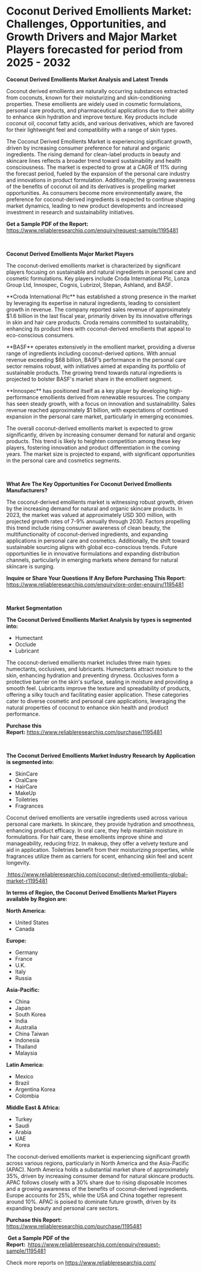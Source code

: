 <p><h1>Coconut Derived Emollients Market: Challenges, Opportunities, and Growth Drivers and Major Market Players forecasted for period from 2025 - 2032</h1></p><p><strong>Coconut Derived Emollients Market Analysis and Latest Trends</strong></p>
<p><p>Coconut derived emollients are naturally occurring substances extracted from coconuts, known for their moisturizing and skin-conditioning properties. These emollients are widely used in cosmetic formulations, personal care products, and pharmaceutical applications due to their ability to enhance skin hydration and improve texture. Key products include coconut oil, coconut fatty acids, and various derivatives, which are favored for their lightweight feel and compatibility with a range of skin types.</p><p>The Coconut Derived Emollients Market is experiencing significant growth, driven by increasing consumer preference for natural and organic ingredients. The rising demand for clean-label products in beauty and skincare lines reflects a broader trend toward sustainability and health consciousness. The market is expected to grow at a CAGR of 11% during the forecast period, fueled by the expansion of the personal care industry and innovations in product formulation. Additionally, the growing awareness of the benefits of coconut oil and its derivatives is propelling market opportunities. As consumers become more environmentally aware, the preference for coconut-derived ingredients is expected to continue shaping market dynamics, leading to new product developments and increased investment in research and sustainability initiatives.</p></p>
<p><strong>Get a Sample PDF of the Report:&nbsp;</strong> <a href="https://www.reliableresearchiq.com/enquiry/request-sample/1195481?utm_campaign=2732&utm_medium=2&utm_source=Github&utm_content=ia&utm_term=22032025&utm_id=coconut-derived-emollients">https://www.reliableresearchiq.com/enquiry/request-sample/1195481</a></p>
<p>&nbsp;</p>
<p><strong>Coconut Derived Emollients Major Market Players</strong></p>
<p><p>The coconut-derived emollients market is characterized by significant players focusing on sustainable and natural ingredients in personal care and cosmetic formulations. Key players include Croda International Plc, Lonza Group Ltd, Innospec, Cognis, Lubrizol, Stepan, Ashland, and BASF.</p><p>**Croda International Plc** has established a strong presence in the market by leveraging its expertise in natural ingredients, leading to consistent growth in revenue. The company reported sales revenue of approximately $1.6 billion in the last fiscal year, primarily driven by its innovative offerings in skin and hair care products. Croda remains committed to sustainability, enhancing its product lines with coconut-derived emollients that appeal to eco-conscious consumers.</p><p>**BASF** operates extensively in the emollient market, providing a diverse range of ingredients including coconut-derived options. With annual revenue exceeding $68 billion, BASF’s performance in the personal care sector remains robust, with initiatives aimed at expanding its portfolio of sustainable products. The growing trend towards natural ingredients is projected to bolster BASF's market share in the emollient segment.</p><p>**Innospec** has positioned itself as a key player by developing high-performance emollients derived from renewable resources. The company has seen steady growth, with a focus on innovation and sustainability. Sales revenue reached approximately $1 billion, with expectations of continued expansion in the personal care market, particularly in emerging economies.</p><p>The overall coconut-derived emollients market is expected to grow significantly, driven by increasing consumer demand for natural and organic products. This trend is likely to heighten competition among these key players, fostering innovation and product differentiation in the coming years. The market size is projected to expand, with significant opportunities in the personal care and cosmetics segments.</p></p>
<p>&nbsp;</p>
<p><strong>What Are The Key Opportunities For Coconut Derived Emollients Manufacturers?</strong></p>
<p><p>The coconut-derived emollients market is witnessing robust growth, driven by the increasing demand for natural and organic skincare products. In 2023, the market was valued at approximately USD 300 million, with projected growth rates of 7-9% annually through 2030. Factors propelling this trend include rising consumer awareness of clean beauty, the multifunctionality of coconut-derived ingredients, and expanding applications in personal care and cosmetics. Additionally, the shift toward sustainable sourcing aligns with global eco-conscious trends. Future opportunities lie in innovative formulations and expanding distribution channels, particularly in emerging markets where demand for natural skincare is surging.</p></p>
<p><strong>Inquire or Share Your Questions If Any Before Purchasing This Report:</strong> <a href="https://www.reliableresearchiq.com/enquiry/pre-order-enquiry/1195481?utm_campaign=2732&utm_medium=2&utm_source=Github&utm_content=ia&utm_term=22032025&utm_id=coconut-derived-emollients">https://www.reliableresearchiq.com/enquiry/pre-order-enquiry/1195481</a></p>
<p>&nbsp;</p>
<p><strong>Market Segmentation</strong></p>
<p><strong>The Coconut Derived Emollients Market Analysis by types is segmented into:</strong></p>
<p><ul><li>Humectant</li><li>Occlude</li><li>Lubricant</li></ul></p>
<p><p>The coconut-derived emollients market includes three main types: humectants, occlusives, and lubricants. Humectants attract moisture to the skin, enhancing hydration and preventing dryness. Occlusives form a protective barrier on the skin's surface, sealing in moisture and providing a smooth feel. Lubricants improve the texture and spreadability of products, offering a silky touch and facilitating easier application. These categories cater to diverse cosmetic and personal care applications, leveraging the natural properties of coconut to enhance skin health and product performance.</p></p>
<p><strong>Purchase this Report:&nbsp;</strong><a href="https://www.reliableresearchiq.com/purchase/1195481?utm_campaign=2732&utm_medium=2&utm_source=Github&utm_content=ia&utm_term=22032025&utm_id=coconut-derived-emollients">https://www.reliableresearchiq.com/purchase/1195481</a></p>
<p>&nbsp;</p>
<p><strong>The Coconut Derived Emollients Market Industry Research by Application is segmented into:</strong></p>
<p><ul><li>SkinCare</li><li>OralCare</li><li>HairCare</li><li>MakeUp</li><li>Toiletries</li><li>Fragrances</li></ul></p>
<p><p>Coconut derived emollients are versatile ingredients used across various personal care markets. In skincare, they provide hydration and smoothness, enhancing product efficacy. In oral care, they help maintain moisture in formulations. For hair care, these emollients improve shine and manageability, reducing frizz. In makeup, they offer a velvety texture and aid in application. Toiletries benefit from their moisturizing properties, while fragrances utilize them as carriers for scent, enhancing skin feel and scent longevity.</p></p>
<p><a href="https://www.reliableresearchiq.com/coconut-derived-emollients-global-market-r1195481?utm_campaign=2732&utm_medium=2&utm_source=Github&utm_content=ia&utm_term=22032025&utm_id=coconut-derived-emollients">&nbsp;https://www.reliableresearchiq.com/coconut-derived-emollients-global-market-r1195481</a></p>
<p><strong>In terms of Region, the Coconut Derived Emollients Market Players available by Region are:</strong></p>
<p>
    <p> <strong> North America: </strong>
        <ul>
            <li>United States</li>
            <li>Canada</li>
        </ul>
        </p> 
    <p> <strong> Europe: </strong>
        <ul>
            <li>Germany</li>
            <li>France</li>
            <li>U.K.</li>
            <li>Italy</li>
            <li>Russia</li>
        </ul>
        </p> 
    <p> <strong> Asia-Pacific: </strong>
        <ul>
            <li>China</li>
            <li>Japan</li>
            <li>South Korea</li>
            <li>India</li>
            <li>Australia</li>
            <li>China Taiwan</li>
            <li>Indonesia</li>
            <li>Thailand</li>
            <li>Malaysia</li>
        </ul>
        </p> 
    <p> <strong> Latin America: </strong>
        <ul>
            <li>Mexico</li>
            <li>Brazil</li>
            <li>Argentina Korea</li>
            <li>Colombia</li>
        </ul>
        </p> 
    <p> <strong> Middle East & Africa: </strong>
        <ul>
            <li>Turkey</li>
            <li>Saudi</li>
            <li>Arabia</li>
            <li>UAE</li>
            <li>Korea</li>
        </ul>
    </p>
    </p>
<p><p>The coconut-derived emollients market is experiencing significant growth across various regions, particularly in North America and the Asia-Pacific (APAC). North America holds a substantial market share of approximately 35%, driven by increasing consumer demand for natural skincare products. APAC follows closely with a 30% share due to rising disposable incomes and a growing awareness of the benefits of coconut-derived ingredients. Europe accounts for 25%, while the USA and China together represent around 10%. APAC is poised to dominate future growth, driven by its expanding beauty and personal care sectors.</p></p>
<p><strong>Purchase this Report: </strong><a href="https://www.reliableresearchiq.com/purchase/1195481?utm_campaign=2732&utm_medium=2&utm_source=Github&utm_content=ia&utm_term=22032025&utm_id=coconut-derived-emollients">https://www.reliableresearchiq.com/purchase/1195481</a></p>
<p>&nbsp;<strong>Get a Sample PDF of the Report:&nbsp;&nbsp;</strong><a href="https://www.reliableresearchiq.com/enquiry/request-sample/1195481?utm_campaign=2732&utm_medium=2&utm_source=Github&utm_content=ia&utm_term=22032025&utm_id=coconut-derived-emollients">https://www.reliableresearchiq.com/enquiry/request-sample/1195481</a></p>
<p><strong></strong></p>
<p>Check more reports on <a href="https://www.reliableresearchiq.com/?utm_campaign=2732&utm_medium=2&utm_source=Github&utm_content=ia&utm_term=22032025&utm_id=coconut-derived-emollients">https://www.reliableresearchiq.com/</a></p>